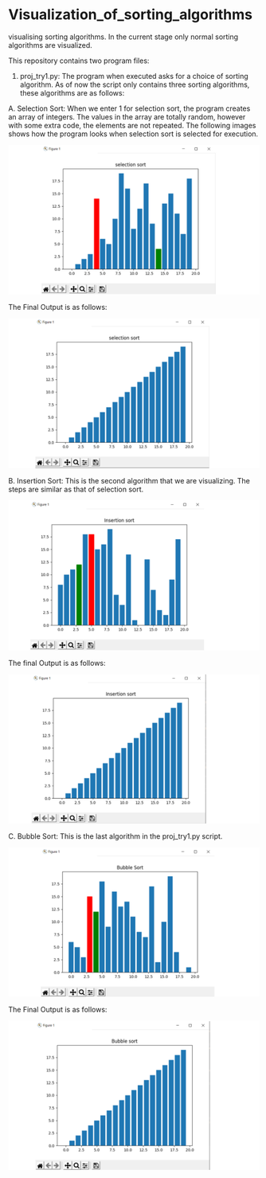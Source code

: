 # Visualization_of_sorting_algorithms
visualising sorting algorithms.
In the current stage only normal sorting algorithms are visualized. 

This repository contains two program files:

1. proj_try1.py:
  The program when executed asks for a choice of sorting algorithm.
  As of now the script only contains three sorting algorithms, these algorithms are as follows:

A. Selection Sort:
  When we enter 1 for selection sort, the program creates an array of integers. The values in the array are totally random, however with some extra code, the elements are not repeated.
  The following images shows how the program looks when selection sort is selected for execution.
  
   ![](Output%20screen_shot/selection.png)
  
  The Final Output is as follows:
  
   ![](Output%20screen_shot/selection_final.png)
  
B. Insertion Sort:
  This is the second algorithm that we are visualizing. 
  The steps are similar as that of selection sort.
  
   ![](Output%20screen_shot/insertion.png)
  
  The final Output is as follows:
  
   ![](Output%20screen_shot/insertion_final.png)

C. Bubble Sort:
  This is the last algorithm in the proj_try1.py script.
  
   ![](Output%20screen_shot/Bubble.png)

  The Final Output is as follows:
  
   ![](Output%20screen_shot/bubble_final.png)
